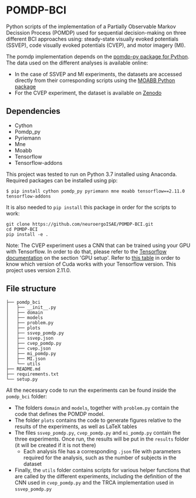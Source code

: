 # POMDP-BCI
Python scripts of the implementation of a Partially Observable Markov Decission Process (POMDP) used for sequential decision-making on three different BCI approaches using: steady-state visually evoked potentials (SSVEP), code visually evoked potentials (CVEP), and motor imagery (MI). 

The pomdp implementation depends on the [pomdp-py package for Python](https://github.com/h2r/pomdp-py). The data used on the different analyses is available online:

- In the case of SSVEP and MI experiments, the datasets are accessed directly from their corresponding scripts using the [MOABB Python package](https://github.com/NeuroTechX/moabb)
- For the CVEP experiment, the dataset is available on [Zenodo](https://zenodo.org/record/7277151)

## Dependencies

- Cython
- Pomdp_py
- Pyriemann
- Mne
- Moabb
- Tensorflow
- Tensorflow-addons

This project was tested to run on Python 3.7 installed using Anaconda. Required packages can be installed using pip:
```
$ pip install cython pomdp_py pyriemann mne moabb tensorflow==2.11.0 tensorflow-addons
```

It is also needed to `pip install` this package in order for the scripts to work:
```
git clone https://github.com/neuroergoISAE/POMDP-BCI.git
cd POMDP-BCI
pip install -e .
``` 

Note: The CVEP experiment uses a CNN that can be trained using your GPU with Tensorflow. In order to do that,
please refer to the [Tensorflow documentation](https://www.tensorflow.org/install/pip#step-by-step_instructions) 
on the section 'GPU setup'. Refer to [this table](https://www.tensorflow.org/install/source#gpu) in order to know 
which version of Cuda works with your Tensorflow version. This project uses version 2.11.0.

## File structure
```
├── pomdp_bci
│   ├── __init__.py
│   ├── domain
│   ├── models
│   ├── problem.py
│   ├── plots
│   ├── ssvep_pomdp.py
│   ├── ssvep.json
│   ├── cvep_pomdp.py
│   ├── cvep.json
│   ├── mi_pomdp.py
│   ├── MI.json
│   └── utils
├── README.md
├── requirements.txt
└── setup.py

```

All the necessary code to run the experiments can be found inside the `pomdp_bci` folder: 
- The folders `domain` and `models`, together with `problem.py` contain the code that defines the POMDP model. 
- The folder `plots` contains the code to generate figures relative to the results of the experiments, as well as LaTeX tables
- The files `ssvep_pomdp.py`, `cvep_pomdp.py` and `mi_pomdp.py` contain the three experiments. Once run, the results will be put in the `results` folder (it will be created if it is not there)
  - Each analysis file has a corresponding `.json` file with parameters required for the analysis, such as the number of subjects in the dataset
- Finally, the `utils` folder contains scripts for various helper functions that are called by the different experiments, including the definition of the CNN used in `cvep_pomdp.py` and the TRCA implementation used in `ssvep_pomdp.py`

